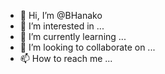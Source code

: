 - 👋 Hi, I’m @BHanako
- 👀 I’m interested in ...
- 🌱 I’m currently learning ...
- 💞️ I’m looking to collaborate on ...
- 📫 How to reach me ...

<!---
BHanako/BHanako is a ✨ special ✨ repository because its `README.md` (this file) appears on your GitHub profile.
You can click the Preview link to take a look at your changes.
--->

